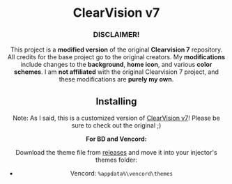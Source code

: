 [original_src]: https://github.com/ClearVision/ClearVision-v7


<div align="center">
	
# ClearVision v7



### DISCLAIMER!
This project is a **modified version** of the original **Clearvision 7** repository. All credits for the base project go to the original creators. My **modifications** include changes to the **background**, **home icon**, and various **color schemes**. I am **not affiliated** with the original Clearvision 7 project, and these modifications are **purely my own**.




## Installing

Note: As I said, this is a customized version of [ClearVision v7][original_src]! Please be sure to check out the original ;)

**For BD and Vencord:**

Download the theme file from [releases](https://github.com/BalthasarBH/ClearVision-v7-Chainsaw-Man/releases) and move it into your injector's themes folder:

- Vencord: `%appdata%\vencord\themes`

</div>
